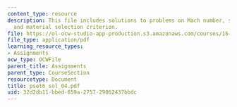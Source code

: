 ```yaml
---
content_type: resource
description: This file includes solutions to problems on Mach number, surface pressures,
  and material selection criterion.
file: https://ol-ocw-studio-app-production.s3.amazonaws.com/courses/16-01-unified-engineering-i-ii-iii-iv-fall-2005-spring-2006/32d2db11bbed659a275729062437bbdc_pset6_sol_04.pdf
file_type: application/pdf
learning_resource_types:
- Assignments
ocw_type: OCWFile
parent_title: Assignments
parent_type: CourseSection
resourcetype: Document
title: pset6_sol_04.pdf
uid: 32d2db11-bbed-659a-2757-29062437bbdc
---
```

